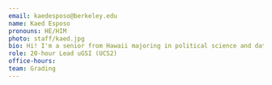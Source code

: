 ```yaml
---
email: kaedesposo@berkeley.edu
name: Kaed Esposo
pronouns: HE/HIM
photo: staff/kaed.jpg
bio: Hi! I'm a senior from Hawaii majoring in political science and data science with an addiction to concerts, NYT games, and coffee.
role: 20-hour Lead uGSI (UCS2)
office-hours:
team: Grading
---
```

